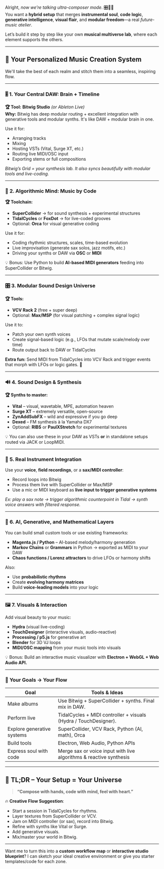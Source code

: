 Alright, *now we’re talking ultra-composer mode*. 🎛️🎷🧠  
You want a **hybrid setup** that merges **instrumental soul**, **code logic**, **generative intelligence**, **visual flair**, and **modular freedom**—a real *future-music atelier*.

Let’s build it step by step like your own **musical multiverse lab**, where each element supports the others.

---

## 🧪 Your Personalized Music Creation System

We'll take the best of each realm and stitch them into a seamless, inspiring flow.

---

### 🎚️ **1. Your Central DAW: Brain + Timeline**
**🏆 Tool:** **Bitwig Studio** *(or Ableton Live)*  
**Why:** Bitwig has deep modular routing + excellent integration with generative tools and modular synths. It's like DAW + modular brain in one.

Use it for:
- Arranging tracks
- Mixing
- Hosting VSTs (Vital, Surge XT, etc.)
- Routing live MIDI/OSC input
- Exporting stems or full compositions

*Bitwig’s Grid = your synthesis lab. It also syncs beautifully with modular tools and live-coding.*

---

### 🧬 **2. Algorithmic Mind: Music by Code**
**🏆 Toolchain:**  
- **SuperCollider** → for sound synthesis + experimental structures  
- **TidalCycles** or **FoxDot** → for live-coded grooves  
- Optional: **Orca** for visual generative coding

Use it for:
- Coding rhythmic structures, scales, time-based evolution
- Live improvisation (generate sax solos, jazz motifs, etc.)
- Driving your synths or DAW via **OSC** or **MIDI**

💡 Bonus: Use Python to build **AI-based MIDI generators** feeding into SuperCollider or Bitwig.

---

### 🎛️ **3. Modular Sound Design Universe**
**🏆 Tools:**  
- **VCV Rack 2** (free + super deep)  
- Optional: **Max/MSP** (for visual patching + complex signal logic)

Use it to:
- Patch your own synth voices
- Create signal-based logic (e.g., LFOs that mutate scale/melody over time)
- Route output back to DAW or TidalCycles

**Extra fun:** Send MIDI from TidalCycles into VCV Rack and trigger events that morph with LFOs or logic gates. 🤯

---

### 🔊 **4. Sound Design & Synthesis**
**🏆 Synths to master:**
- **Vital** – visual, wavetable, MPE, automation heaven
- **Surge XT** – extremely versatile, open-source
- **ZynAddSubFX** – wild and expressive if you go deep
- **Dexed** – FM synthesis à la Yamaha DX7
- Optional: **RIBS** or **PaulXStretch** for experimental textures

💡 You can also use these in your DAW as VSTs **or** in standalone setups routed via JACK or LoopMIDI.

---

### 🎷 **5. Real Instrument Integration**
Use your **voice**, **field recordings**, or a **sax/MIDI controller**:

- Record loops into Bitwig
- Process them live with SuperCollider or Max/MSP
- Use a mic or MIDI keyboard as **live input to trigger generative systems**

*Ex: play a sax note → trigger algorithmic counterpoint in Tidal → synth voice answers with filtered response.*

---

### 🧠 **6. AI, Generative, and Mathematical Layers**
You can build small custom tools or use existing frameworks:

- **Magenta.js / Python** – AI-based melody/harmony generation
- **Markov Chains** or **Grammars** in Python → exported as MIDI to your DAW
- **Chaos functions / Lorenz attractors** to drive LFOs or harmony shifts

Also:
- Use **probabilistic rhythms**
- Create **evolving harmony matrices**
- Build **voice-leading models** into your logic

---

### 🖼️ **7. Visuals & Interaction**
Add visual beauty to your music:

- **Hydra** (visual live-coding)
- **TouchDesigner** (interactive visuals, audio-reactive)
- **Processing / p5.js** for generative art
- **Blender** for 3D VJ loops
- **MIDI/OSC mapping** from your music tools into visuals

💡 Bonus: Build an interactive music visualizer with **Electron + WebGL + Web Audio API.**

---

### 🎯 **Your Goals → Your Flow**
| Goal | Tools & Ideas |
|------|---------------|
| Make albums | Use Bitwig + SuperCollider + synths. Final mix in DAW. |
| Perform live | TidalCycles + MIDI controller + visuals (Hydra / TouchDesigner). |
| Explore generative systems | SuperCollider, VCV Rack, Python (AI, math), Orca |
| Build tools | Electron, Web Audio, Python APIs |
| Express soul with code | Merge sax or voice input with live algorithms & reactive synthesis |

---

## 🧭 TL;DR – Your Setup = Your Universe

> **“Compose with hands, code with mind, feel with heart.”**

🔥 **Creative Flow Suggestion**:
- Start a session in TidalCycles for rhythms.
- Layer textures from SuperCollider or VCV.
- Jam on MIDI controller (or sax), record into Bitwig.
- Refine with synths like Vital or Surge.
- Add generative visuals.
- Mix/master your world in Bitwig.

---

Want me to turn this into a **custom workflow map** or **interactive studio blueprint**? I can sketch your ideal creative environment or give you starter templates/code for each zone.
